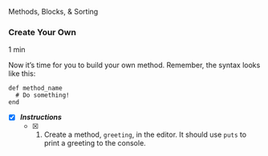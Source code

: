 Methods, Blocks, & Sorting

### Create Your Own

1 min

Now it’s time for you to build your own method. Remember, the syntax looks like this:

```
def method_name
  # Do something!
end

```

- [x] ***Instructions***
    - [x] 1. Create a method, `greeting`, in the editor. It should use `puts` to print a greeting to the console.